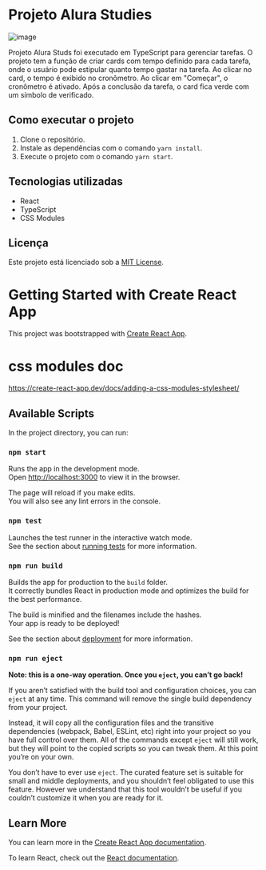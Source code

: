 # Projeto Alura Studies

![image](https://github.com/Jamile15/alura-studies/assets/112087958/7020f031-976c-4d5b-9fb8-f174ecd6b072)

Projeto Alura Studs foi executado em TypeScript para gerenciar tarefas. O projeto tem a função de criar cards com tempo definido para cada tarefa, onde o usuário pode estipular quanto tempo gastar na tarefa. Ao clicar no card, o tempo é exibido no cronômetro. Ao clicar em "Começar", o cronômetro é ativado. Após a conclusão da tarefa, o card fica verde com um símbolo de verificado.

## Como executar o projeto

1. Clone o repositório.
2. Instale as dependências com o comando `yarn install`.
3. Execute o projeto com o comando `yarn start`.

## Tecnologias utilizadas

- React
- TypeScript
- CSS Modules

## Licença

Este projeto está licenciado sob a [MIT License](LICENSE).

# Getting Started with Create React App

This project was bootstrapped with [Create React App](https://github.com/facebook/create-react-app).

# css modules doc
https://create-react-app.dev/docs/adding-a-css-modules-stylesheet/

## Available Scripts

In the project directory, you can run:

### `npm start`

Runs the app in the development mode.\
Open [http://localhost:3000](http://localhost:3000) to view it in the browser.

The page will reload if you make edits.\
You will also see any lint errors in the console.

### `npm test`

Launches the test runner in the interactive watch mode.\
See the section about [running tests](https://facebook.github.io/create-react-app/docs/running-tests) for more information.

### `npm run build`

Builds the app for production to the `build` folder.\
It correctly bundles React in production mode and optimizes the build for the best performance.

The build is minified and the filenames include the hashes.\
Your app is ready to be deployed!

See the section about [deployment](https://facebook.github.io/create-react-app/docs/deployment) for more information.

### `npm run eject`

**Note: this is a one-way operation. Once you `eject`, you can’t go back!**

If you aren’t satisfied with the build tool and configuration choices, you can `eject` at any time. This command will remove the single build dependency from your project.

Instead, it will copy all the configuration files and the transitive dependencies (webpack, Babel, ESLint, etc) right into your project so you have full control over them. All of the commands except `eject` will still work, but they will point to the copied scripts so you can tweak them. At this point you’re on your own.

You don’t have to ever use `eject`. The curated feature set is suitable for small and middle deployments, and you shouldn’t feel obligated to use this feature. However we understand that this tool wouldn’t be useful if you couldn’t customize it when you are ready for it.

## Learn More

You can learn more in the [Create React App documentation](https://facebook.github.io/create-react-app/docs/getting-started).

To learn React, check out the [React documentation](https://reactjs.org/).



